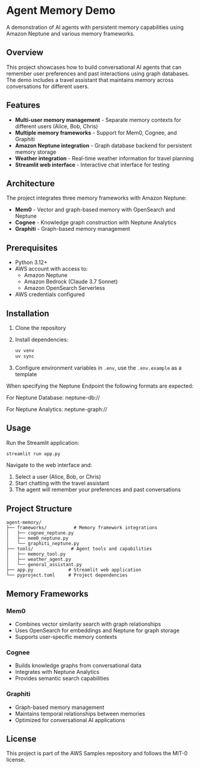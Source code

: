 # Agent Memory Demo

A demonstration of AI agents with persistent memory capabilities using Amazon Neptune and various memory frameworks.

## Overview

This project showcases how to build conversational AI agents that can remember user preferences and past interactions using graph databases. The demo includes a travel assistant that maintains memory across conversations for different users.

## Features

- **Multi-user memory management** - Separate memory contexts for different users (Alice, Bob, Chris)
- **Multiple memory frameworks** - Support for Mem0, Cognee, and Graphiti
- **Amazon Neptune integration** - Graph database backend for persistent memory storage
- **Weather integration** - Real-time weather information for travel planning
- **Streamlit web interface** - Interactive chat interface for testing

## Architecture

The project integrates three memory frameworks with Amazon Neptune:

- **Mem0** - Vector and graph-based memory with OpenSearch and Neptune
- **Cognee** - Knowledge graph construction with Neptune Analytics
- **Graphiti** - Graph-based memory management

## Prerequisites

- Python 3.12+
- AWS account with access to:
  - Amazon Neptune
  - Amazon Bedrock (Claude 3.7 Sonnet)
  - Amazon OpenSearch Serverless
- AWS credentials configured

## Installation

1. Clone the repository
2. Install dependencies:
   ```bash
   uv venv
   uv sync
   ```

3. Configure environment variables in `.env`, use the `.env.example` as a template

When specifying the Neptune Endpoint the following formats are expected:

For Neptune Database: neptune-db://<Cluster Endpoint>

For Neptune Analytics: neptune-graph://<graph identifier>

## Usage

Run the Streamlit application:
```bash
streamlit run app.py
```

Navigate to the web interface and:
1. Select a user (Alice, Bob, or Chris)
2. Start chatting with the travel assistant
3. The agent will remember your preferences and past conversations

## Project Structure

```
agent-memory/
├── frameworks/          # Memory framework integrations
│   ├── cognee_neptune.py
│   ├── mem0_neptune.py
│   └── graphiti_neptune.py
├── tools/              # Agent tools and capabilities
│   ├── memory_tool.py
│   ├── weather_agent.py
│   └── general_assistant.py
├── app.py             # Streamlit web application
└── pyproject.toml     # Project dependencies
```

## Memory Frameworks

### Mem0
- Combines vector similarity search with graph relationships
- Uses OpenSearch for embeddings and Neptune for graph storage
- Supports user-specific memory contexts

### Cognee
- Builds knowledge graphs from conversational data
- Integrates with Neptune Analytics
- Provides semantic search capabilities

### Graphiti
- Graph-based memory management
- Maintains temporal relationships between memories
- Optimized for conversational AI applications

## License

This project is part of the AWS Samples repository and follows the MIT-0 license.